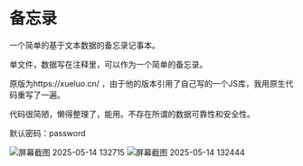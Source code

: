 # 备忘录

一个简单的基于文本数据的备忘录记事本。

单文件，数据写在注释里，可以作为一个简单的备忘录。

原版为https://xueluo.cn/ ，由于他的版本引用了自己写的一个JS库，我用原生代码重写了一遍。

代码很简陋，懒得整理了，能用。不存在所谓的数据可靠性和安全性。

默认密码：password

![屏幕截图 2025-05-14 132715](https://github.com/user-attachments/assets/c92256fb-cacb-4572-8301-ea52c5d67db8)
![屏幕截图 2025-05-14 132444](https://github.com/user-attachments/assets/3843700c-8dcb-45d5-be32-ada9e7b250fc)
